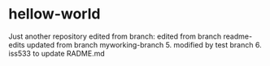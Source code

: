 # hellow-world
Just another repository
edited from branch: 
edited from branch readme-edits
updated from branch myworking-branch
5. modified by test branch
6. iss533 to update RADME.md
